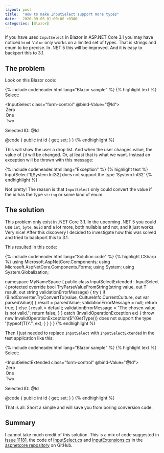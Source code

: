 ```yaml
---
layout: post
title:  "How to make InputSelect support more types"
date:   2020-09-06 01:00:00 +0300
categories: [Blazor]
---
```


If you have used `InputSelect` in Blazor in ASP.NET Core 3.1 you may have
noticed `bind-Value` only works on a limited set of types. That is strings and
enum to be precise. In .NET 5 this will be improved. And it is easy to backport
this to 3.1.

## The problem

Look on this Blazor code:

{% include codeheader.html lang="Blazor sample" %}
{% highlight text %}
<EditForm Model="@this">
    <label>Select:</label>
    <div>
        <InputSelect class="form-control" @bind-Value="@Id">
            <option value="0">Zero</option>
            <option value="1">One</option>
            <option value="2">Two</option>
        </InputSelect>
        <p>Selected ID: @Id</p>
    </div>
</EditForm>

@code {
    public int Id { get; set; }
}
{% endhighlight %}

This will show the user a drop list. And when the user changes value, the value
of `Id` will be changed. Or, at least that is what we want. Instead an exception
will be thrown with this message:

{% include codeheader.html lang="Exception" %}
{% highlight text %}
InputSelect`1[System.Int32] does not support the type 'System.Int32'
{% endhighlight %}

Not pretty! The reason is that `InputSelect` only could convert the value if the
id has the type `string` or some kind of enum.

## The solution

This problem only exist in .NET Core 3.1. In the upcoming .NET 5 you could use
`int`, `byte`, `Guid` and a lot more, both nullable and not, and it just works.
Very nice! After this discovery I decided to investigate how this was solved and
tried to backport this to 3.1.

This resulted in this code:

{% include codeheader.html lang="Solution code" %}
{% highlight CSharp %}
using Microsoft.AspNetCore.Components;
using Microsoft.AspNetCore.Components.Forms;
using System;
using System.Globalization;

namespace MyNameSpace
{
    public class InputSelectExtended<T> : InputSelect<T>
    {
        protected override bool TryParseValueFromString(string value, out T result, out string validationErrorMessage)
        {
            try
            {
                if (BindConverter.TryConvertTo<T>(value, CultureInfo.CurrentCulture, out var parsedValue))
                {
                    result = parsedValue;
                    validationErrorMessage = null;
                    return true;
                }
                else
                {
                    result = default;
                    validationErrorMessage = "The chosen value is not valid.";
                    return false;
                }
            }
            catch (InvalidOperationException ex)
            {
                throw new InvalidOperationException($"{GetType()} does not support the type '{typeof(T)}'.", ex);
            }
        }
    }
}
{% endhighlight %}

Then I just needed to replace `InputSelect` with `InputSelectExtended` in the
test application like this:

{% include codeheader.html lang="Blazor sample" %}
{% highlight text %}
<EditForm Model="@this">
    <label>Select:</label>
    <div>
        <InputSelectExtended class="form-control" @bind-Value="@Id">
            <option value="0">Zero</option>
            <option value="1">One</option>
            <option value="2">Two</option>
        </InputSelectExtended>
        <p>Selected ID: @Id</p>
    </div>
</EditForm>

@code {
    public int Id { get; set; }
}
{% endhighlight %}

That is all. Short a simple and will save you from boring conversion code.

## Summary

I cannot take much credit of this solution. This is a mix of code suggested in
[issue 11181](https://github.com/dotnet/aspnetcore/issues/11181), the code of
[InputSelect.cs](https://github.com/dotnet/aspnetcore/blob/master/src/Components/Web/src/Forms/InputSelect.cs)
and
[InputExtensions.cs](https://github.com/dotnet/aspnetcore/blob/master/src/Components/Web/src/Forms/InputExtensions.cs)
in the [aspnetcore repository](https://github.com/dotnet/aspnetcore) on GitHub.
